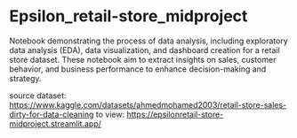# Epsilon_retail-store_midproject
 Notebook demonstrating the process of data analysis, including exploratory data analysis (EDA), data visualization, and dashboard creation for a retail store dataset. These notebook aim to extract insights on sales, customer behavior, and business performance to enhance decision-making and strategy.

source dataset: https://www.kaggle.com/datasets/ahmedmohamed2003/retail-store-sales-dirty-for-data-cleaning
to view: https://epsilonretail-store-midproject.streamlit.app/
